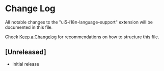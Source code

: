 # Change Log

All notable changes to the "ui5-i18n-language-support" extension will be documented in this file.

Check [Keep a Changelog](http://keepachangelog.com/) for recommendations on how to structure this file.

## [Unreleased]

- Initial release